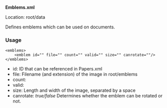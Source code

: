 **Emblems.xml**

Location: root/data

Defines emblems which can be used on documents.

### Usage

```
<emblems>
	<emblem id="" file="" count="" valid="" size="" canrotate=""/>
</emblems>
```

* id: ID that can be referenced in Papers.xml
* file: Filename (and extension) of the image in root/emblems
* count:
* valid:
* size: Length and width of the image, separated by a space
* canrotate: _true/false_ Determines whether the emblem can be rotated or not.
